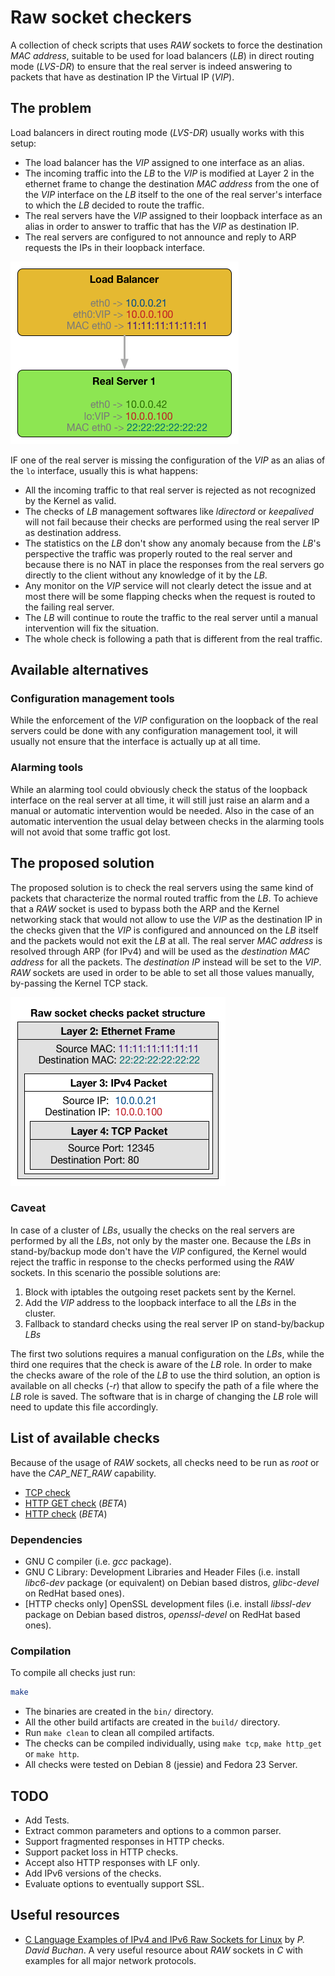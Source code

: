# Raw socket checkers

A collection of check scripts that uses _RAW_ sockets to force the destination
_MAC address_, suitable to be used for load balancers (_LB_) in direct routing
mode (_LVS-DR_) to ensure that the real server is indeed answering to packets
that have as destination IP the Virtual IP (_VIP_).

## The problem

Load balancers in direct routing mode (_LVS-DR_) usually works with this setup:

* The load balancer has the _VIP_ assigned to one interface as an alias.
* The incoming traffic into the _LB_ to the _VIP_ is modified at Layer 2 in the
  ethernet frame to change the destination _MAC address_ from the one of the
  _VIP_ interface on the _LB_ itself to the one of the real server's interface
  to which the _LB_ decided to route the traffic.
* The real servers have the _VIP_ assigned to their loopback interface as an
  alias in order to answer to traffic that has the _VIP_ as destination IP.
* The real servers are configured to not announce and reply to ARP requests the
  IPs in their loopback interface.

![LVS-DR layout](doc/images/lvs-dr.png)

IF one of the real server is missing the configuration of the _VIP_ as an alias
of the `lo` interface, usually this is what happens:

* All the incoming traffic to that real server is rejected as not recognized by
  the Kernel as valid.
* The checks of _LB_ management softwares like _ldirectord_ or _keepalived_
  will not fail because their checks are performed using the real server IP as
  destination address.
* The statistics on the _LB_ don't show any anomaly because from the _LB_'s
  perspective the traffic was properly routed to the real server and because
  there is no NAT in place the responses from the real servers go directly to
  the client without any knowledge of it by the _LB_.
* Any monitor on the _VIP_ service will not clearly detect the issue and at
  most there will be some flapping checks when the request is routed to the
  failing real server.
* The _LB_ will continue to route the traffic to the real server until a manual
  intervention will fix the situation.
* The whole check is following a path that is different from the real traffic.

## Available alternatives

### Configuration management tools

While the enforcement of the _VIP_ configuration on the loopback of the real
servers could be done with any configuration management tool, it will usually
not ensure that the interface is actually up at all time.

### Alarming tools

While an alarming tool could obviously check the status of the loopback
interface on the real server at all time, it will still just raise an alarm and
a manual or automatic intervention would be needed. Also in the case of an
automatic intervention the usual delay between checks in the alarming tools
will not avoid that some traffic got lost.

## The proposed solution

The proposed solution is to check the real servers using the same kind of
packets that characterize the normal routed traffic from the _LB_.
To achieve that a _RAW_ socket is used to bypass both the ARP and the Kernel
networking stack that would not allow to use the _VIP_ as the destination IP
in the checks given that the _VIP_ is configured and announced on the _LB_
itself and the packets would not exit the _LB_ at all.
The real server _MAC address_ is resolved through ARP (for IPv4) and will be
used as the _destination MAC address_ for all the packets. The _destination IP_
instead will be set to the _VIP_. _RAW_ sockets are used in order to be able to
set all those values manually, by-passing the Kernel TCP stack.

![Packet structure](doc/images/packet-structure.png)

### Caveat

In case of a cluster of _LBs_, usually the checks on the real servers are
performed by all the _LBs_, not only by the master one. Because the _LBs_ in
stand-by/backup mode don't have the _VIP_ configured, the Kernel would reject
the traffic in response to the checks performed using the _RAW_ sockets. In
this scenario the possible solutions are:
1. Block with iptables the outgoing reset packets sent by the Kernel.
1. Add the _VIP_ address to the loopback interface to all the _LBs_ in the
   cluster.
1. Fallback to standard checks using the real server IP on stand-by/backup
   _LBs_

The first two solutions requires a manual configuration on the _LBs_, while the
third one requires that the check is aware of the _LB_ role. In order to make
the checks aware of the role of the _LB_ to use the third solution, an option
is available on all checks (_-r_) that allow to specify the path of a file
where the _LB_ role is saved. The software that is in charge of changing the
_LB_ role will need to update this file accordingly.

## List of available checks

Because of the usage of _RAW_ sockets, all checks need to be run as _root_
or have the _CAP_NET_RAW_ capability.

* [TCP check](doc/check_tcp_raw.md)
* [HTTP GET check](doc/check_http_get_raw.md) (_BETA_)
* [HTTP check](doc/check_http_raw.md) (_BETA_)

### Dependencies

* GNU C compiler (i.e. _gcc_ package).
* GNU C Library: Development Libraries and Header Files (i.e. install
  _libc6-dev_ package (or equivalent) on Debian based distros, _glibc-devel_ on
  RedHat based ones).
* [HTTP checks only] OpenSSL development files (i.e. install _libssl-dev_
  package on Debian based distros, _openssl-devel_ on RedHat based ones).

### Compilation

To compile all checks just run:

```sh
make
```

* The binaries are created in the `bin/` directory.
* All the other build artifacts are created in the `build/` directory.
* Run `make clean` to clean all compiled artifacts.
* The checks can be compiled individually, using `make tcp`, `make http_get`
  or `make http`.
* All checks were tested on Debian 8 (jessie) and Fedora 23 Server.

## TODO

* Add Tests.
* Extract common parameters and options to a common parser.
* Support fragmented responses in HTTP checks.
* Support packet loss in HTTP checks.
* Accept also HTTP responses with LF only.
* Add IPv6 versions of the checks.
* Evaluate options to eventually support SSL.

## Useful resources

* [C Language Examples of IPv4 and IPv6 Raw Sockets for Linux](
  http://www.pdbuchan.com/rawsock/rawsock.html) by _P. David Buchan_. A very
  useful resource about _RAW_ sockets in _C_ with examples for all major
  network protocols.
